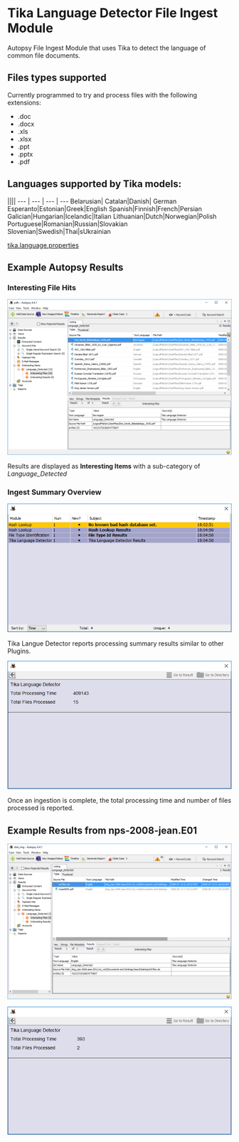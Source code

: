 # Tika Language Detector File Ingest Module
Autopsy File Ingest Module that uses Tika to detect the language of common file
documents.

## Files types supported
Currently programmed to try and process files with the following extensions:
* .doc
* .docx
* .xls
* .xlsx
* .ppt
* .pptx
* .pdf

## Languages supported by Tika models:
||||
--- | --- | --- | ---
Belarusian| Catalan|Danish| German
Esperanto|Estonian|Greek|English
Spanish|Finnish|French|Persian
Galician|Hungarian|Icelandic|Italian
Lithuanian|Dutch|Norwegian|Polish
Portuguese|Romanian|Russian|Slovakian
Slovenian|Swedish|Thai|sUkrainian

[tika.language.properties](https://github.com/apache/tika/blob/master/tika-core/src/main/resources/org/apache/tika/language/tika.language.properties)

## Example Autopsy Results
### Interesting File Hits
![Interesting Files with Result](resources/Interesting_Files_w_Result.png)

Results are displayed as **Interesting Items** with a sub-category of *Language_Detected*

### Ingest Summary Overview
![Processing Metrics Overview](resources/Proc_Metrics_Overview.PNG)

Tika Langue Detector reports processing summary results similar to other Plugins.

![Tika Language Detector Results](resources/Proc_Metrics.PNG)

Once an ingestion is complete, the total processing time and number of files
processed is reported.

## Example Results from nps-2008-jean.E01
![Interesting_Files_w_Result_Jean.PNG](resources/Interesting_Files_w_Result_Jean.PNG)

![Proc_Metrics_Jean.PNG](resources/Proc_Metrics_Jean.PNG)

